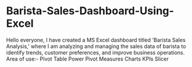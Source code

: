 # Barista-Sales-Dashboard-Using-Excel
Hello everyone,  I have created a MS Excel dashboard titled 'Barista Sales Analysis,' where I am analyzing and managing the sales data of barista to identify trends, customer preferences, and improve business operations.  
Area of use:- 
Pivot Table
Power Pivot
Measures
Charts
KPIs
Slicer
